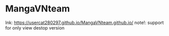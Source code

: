 # MangaVNteam
lnk: https://usercat280297.github.io/MangaVNteam.github.io/
note!: support for only view destop version

